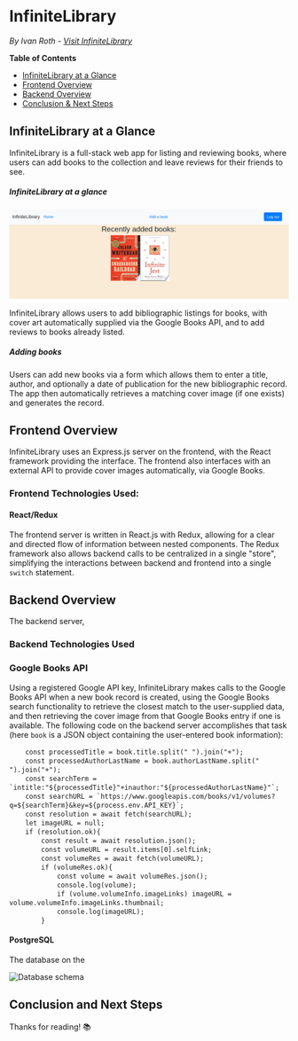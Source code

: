 # InfiniteLibrary
*By Ivan Roth - [Visit InfiniteLibrary](http://the-infinite-library.herokuapp.com/)*

**Table of Contents**
* [InfiniteLibrary at a Glance](#infinitelibrary-at-a-glance)
* [Frontend Overview](#frontend-overview)
* [Backend Overview](#backend-overview)
* [Conclusion & Next Steps](#conclusion-and-next-steps)

## InfiniteLibrary at a Glance
InfiniteLibrary is a full-stack web app for listing and reviewing books, where users can add books to the collection and leave reviews for their friends to see.


##### InfiniteLibrary at a glance
![InfiniteLibrary at a glance](overview.png)

InfiniteLibrary allows users to add bibliographic listings for books, with cover art automatically supplied via the Google Books API, and to add reviews to books already listed.

##### Adding books
<!-- ![Feed search and collection creation](feedsearch.png) -->

Users can add new books via a form which allows them to enter a title, author, and optionally a date of publication for the new bibliographic record. The app then automatically retrieves a matching cover image (if one exists) and generates the record.

## Frontend Overview
InfiniteLibrary uses an Express.js server on the frontend, with the React framework providing the interface. The frontend also interfaces with an external API to provide cover images automatically, via Google Books.

### Frontend Technologies Used:
#### React/Redux
The frontend server is written in React.js with Redux, allowing for a clear and directed flow of information between nested components. The Redux framework also allows backend calls to be centralized in a single "store", simplifying the interactions between backend and frontend into a single ``switch`` statement.

## Backend Overview
The backend server,

### Backend Technologies Used

### Google Books API
Using a registered Google API key, InfiniteLibrary makes calls to the Google Books API when a new book record is created, using the Google Books search functionality to retrieve the closest match to the user-supplied data, and then retrieving the cover image from that Google Books entry if one is available. The following code on the backend server accomplishes that task (here ``book`` is a JSON object containing the user-entered book information):

```
    const processedTitle = book.title.split(" ").join("+");
    const processedAuthorLastName = book.authorLastName.split(" ").join("+");
    const searchTerm = `intitle:"${processedTitle}"+inauthor:"${processedAuthorLastName}"`;
    const searchURL = `https://www.googleapis.com/books/v1/volumes?q=${searchTerm}&key=${process.env.API_KEY}`;
    const resolution = await fetch(searchURL);
    let imageURL = null;
    if (resolution.ok){
        const result = await resolution.json();
        const volumeURL = result.items[0].selfLink;
        const volumeRes = await fetch(volumeURL);
        if (volumeRes.ok){
            const volume = await volumeRes.json();
            console.log(volume);
            if (volume.volumeInfo.imageLinks) imageURL = volume.volumeInfo.imageLinks.thumbnail;
            console.log(imageURL);
        }
```

#### PostgreSQL
The database on the

![Database schema]()

## Conclusion and Next Steps

Thanks for reading! 📚
